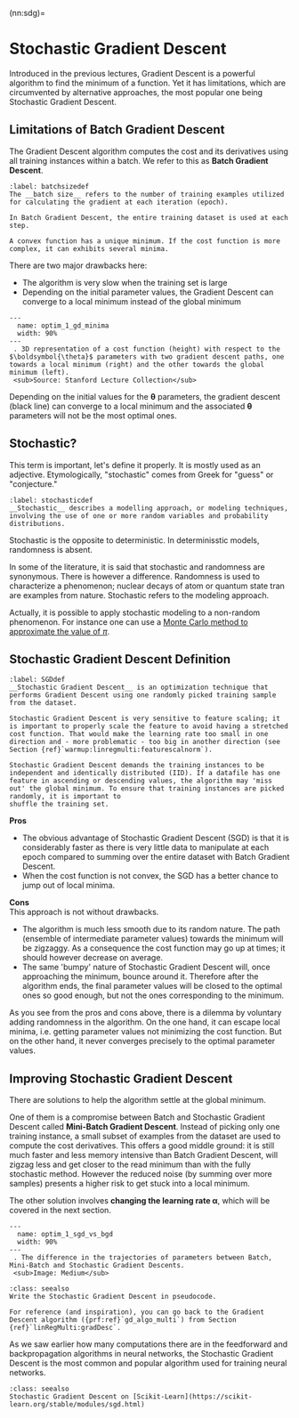 (nn:sdg)=
# Stochastic Gradient Descent


Introduced in the previous lectures, Gradient Descent is a powerful algorithm to find the minimum of a function. Yet it has limitations, which are circumvented by alternative approaches, the most popular one being Stochastic Gradient Descent.

## Limitations of Batch Gradient Descent
The Gradient Descent algorithm computes the cost and its derivatives using all training instances within a batch. We refer to this as __Batch Gradient Descent__.

````{prf:definition}
:label: batchsizedef
The __batch size__ refers to the number of training examples utilized for calculating the gradient at each iteration (epoch).

In Batch Gradient Descent, the entire training dataset is used at each step.
````
````{margin}
A convex function has a unique minimum. If the cost function is more complex, it can exhibits several minima.
````
There are two major drawbacks here: 
* The algorithm is very slow when the training set is large
* Depending on the initial parameter values, the Gradient Descent can converge to a local minimum instead of the global minimum

```{figure} ../images/optim_1_gd_minima.png
---
  name: optim_1_gd_minima
  width: 90%
---
 . 3D representation of a cost function (height) with respect to the $\boldsymbol{\theta}$ parameters with two gradient descent paths, one towards a local minimum (right) and the other towards the global minimum (left).  
 <sub>Source: Stanford Lecture Collection</sub>
```

Depending on the initial values for the $\boldsymbol{\theta}$ parameters, the gradient descent (black line) can converge to a local minimum and the associated $\boldsymbol{\theta}$ parameters will not be the most optimal ones.


## Stochastic?
This term is important, let's define it properly. It is mostly used as an adjective. Etymologically, "stochastic" comes from Greek for "guess" or "conjecture."

````{prf:definition}
:label: stochasticdef
__Stochastic__ describes a modelling approach, or modeling techniques, involving the use of one or more random variables and probability distributions. 

````

Stochastic is the opposite to deterministic. In determinisstic models, randomness is absent.  

In some of the literature, it is said that stochastic and randomness are synonymous. There is however a difference. Randomness is used to characterize a phenomenon; nuclear decays of atom or quantum state tran are examples from nature. Stochastic refers to the modeling approach.

Actually, it is possible to apply stochastic modeling to a non-random phenomenon. For instance one can use a [Monte Carlo method to approximate the value of $\pi$](https://en.wikipedia.org/wiki/Monte_Carlo_method#Overview). 


## Stochastic Gradient Descent Definition
````{prf:definition}
:label: SGDdef
__Stochastic Gradient Descent__ is an optimization technique that performs Gradient Descent using one randomly picked training sample from the dataset.
````

```{warning}
Stochastic Gradient Descent is very sensitive to feature scaling; it is important to properly scale the feature to avoid having a stretched cost function. That would make the learning rate too small in one direction and - more problematic - too big in another direction (see Section {ref}`warmup:linregmulti:featurescalnorm`).
```

```{important}
Stochastic Gradient Descent demands the training instances to be independent and identically distributed (IID). If a datafile has one feature in ascending or descending values, the algorithm may 'miss out' the global minimum. To ensure that training instances are picked randomly, it is important to 
shuffle the training set.
```


__Pros__  
* The obvious advantage of Stochastic Gradient Descent (SGD) is that it is considerably faster as there is very little data to manipulate at each epoch compared to summing over the entire dataset with Batch Gradient Descent.
* When the cost function is not convex, the SGD has a better chance to jump out of local minima. 

__Cons__  
This approach is not without drawbacks. 
* The algorithm is much less smooth due to its random nature. The path (ensemble of intermediate parameter values) towards the minimum will be zigzaggy. As a consequence the cost function may go up at times; it should however decrease on average.
* The same 'bumpy' nature of Stochastic Gradient Descent will, once approaching the minimum, bounce around it. Therefore after the algorithm ends, the final parameter values will be closed to the optimal ones so good enough, but not the ones corresponding to the minimum.

As you see from the pros and cons above, there is a dilemma by voluntary adding randomness in the algorithm. On the one hand, it can escape local minima, i.e. getting parameter values not minimizing the cost function. But on the other hand, it never converges precisely to the optimal parameter values.


## Improving  Stochastic Gradient Descent
There are solutions to help the algorithm settle at the global minimum. 

One of them is a compromise between Batch and Stochastic Gradient Descent called __Mini-Batch Gradient Descent__. Instead of picking only one training instance, a small subset of examples from the dataset are used to compute the cost derivatives. This offers a good middle ground: it is still much faster and less memory intensive than Batch Gradient Descent, will zigzag less and get closer to the read minimum than with the fully stochastic method. However the reduced noise (by summing over more samples) presents a higher risk to get stuck into a local minimum.


The other solution involves __changing the learning rate $\boldsymbol{\alpha}$__, which will be covered in the next section.



```{figure} ../images/optim_1_sgd_vs_bgd.png
---
  name: optim_1_sgd_vs_bgd
  width: 90%
---
 . The difference in the trajectories of parameters between Batch, Mini-Batch and Stochastic Gradient Descents.  
 <sub>Image: Medium</sub> 
```

```{admonition} Exercise
:class: seealso
Write the Stochastic Gradient Descent in pseudocode.  

For reference (and inspiration), you can go back to the Gradient Descent algorithm ({prf:ref}`gd_algo_multi`) from Section {ref}`linRegMulti:gradDesc`.
```

As we saw earlier how many computations there are in the feedforward and backpropagation algorithms in neural networks, the Stochastic Gradient Descent is the most common and popular algorithm used for training neural networks.


```{admonition} Learn More
:class: seealso
Stochastic Gradient Descent on [Scikit-Learn](https://scikit-learn.org/stable/modules/sgd.html)
```
